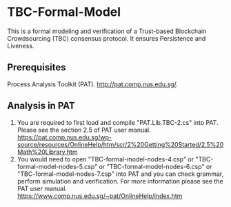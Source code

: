 # TBC-Formal-Model
This is a formal modeling and verification of a Trust-based Blockchain Crowdsourcing (TBC) consensus protocol.
It ensures Persistence and Liveness.
## Prerequisites
Process Analysis Toolkit (PAT). http://pat.comp.nus.edu.sg/.
## Analysis in PAT
1. You are required to first load and compile "PAT.Lib.TBC-2.cs" into PAT. Please see the section 2.5 of PAT user manual. 
https://pat.comp.nus.edu.sg/wp-source/resources/OnlineHelp/htm/scr/2%20Getting%20Started/2.5%20Math%20Library.htm  
2. You would need to open "TBC-formal-model-nodes-4.csp" or "TBC-formal-model-nodes-5.csp" or "TBC-formal-model-nodes-6.csp" or "TBC-formal-model-nodes-7.csp" into PAT and you can check grammar, perform simulation and verification.
For more information please see the PAT user manual. https://www.comp.nus.edu.sg/~pat/OnlineHelp/index.htm
